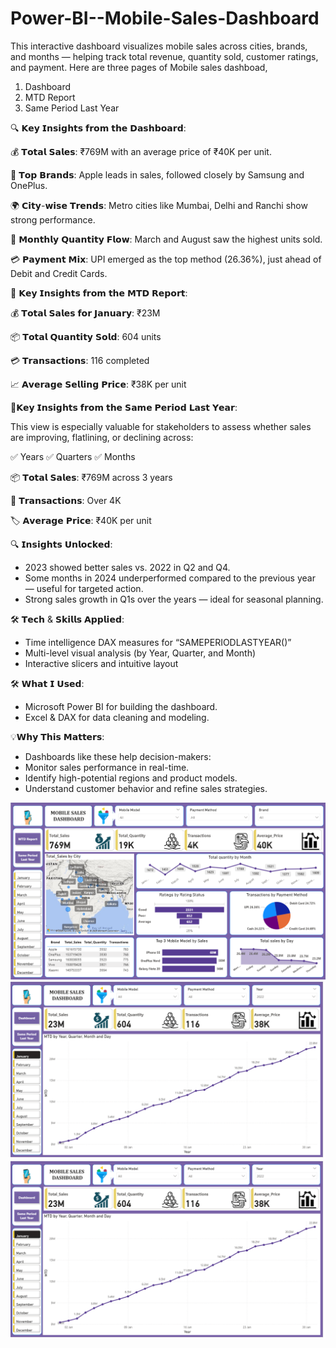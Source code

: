 # Power-BI--Mobile-Sales-Dashboard
This interactive dashboard visualizes mobile sales across cities, brands, and months — helping track total revenue, quantity sold, customer ratings, and payment. 
Here are three pages of Mobile sales dashboad,
1. Dashboard
2. MTD Report
3. Same Period Last Year
   
🔍 𝗞𝗲𝘆 𝗜𝗻𝘀𝗶𝗴𝗵𝘁𝘀 𝗳𝗿𝗼𝗺 𝘁𝗵𝗲 𝗗𝗮𝘀𝗵𝗯𝗼𝗮𝗿𝗱:

💰 𝗧𝗼𝘁𝗮𝗹 𝗦𝗮𝗹𝗲𝘀: ₹769M with an average price of ₹40K per unit.

📱 𝗧𝗼𝗽 𝗕𝗿𝗮𝗻𝗱𝘀: Apple leads in sales, followed closely by Samsung and OnePlus.

🌍 𝗖𝗶𝘁𝘆-𝘄𝗶𝘀𝗲 𝗧𝗿𝗲𝗻𝗱𝘀: Metro cities like Mumbai, Delhi and Ranchi show strong performance.

📆 𝗠𝗼𝗻𝘁𝗵𝗹𝘆 𝗤𝘂𝗮𝗻𝘁𝗶𝘁𝘆 𝗙𝗹𝗼𝘄: March and August saw the highest units sold.

💳 𝗣𝗮𝘆𝗺𝗲𝗻𝘁 𝗠𝗶𝘅: UPI emerged as the top method (26.36%), just ahead of Debit and Credit Cards.



🧠 𝗞𝗲𝘆 𝗜𝗻𝘀𝗶𝗴𝗵𝘁𝘀 𝗳𝗿𝗼𝗺 𝘁𝗵𝗲 𝗠𝗧𝗗 𝗥𝗲𝗽𝗼𝗿𝘁:

💰 𝗧𝗼𝘁𝗮𝗹 𝗦𝗮𝗹𝗲𝘀 𝗳𝗼𝗿 𝗝𝗮𝗻𝘂𝗮𝗿𝘆: ₹23M

📦 𝗧𝗼𝘁𝗮𝗹 𝗤𝘂𝗮𝗻𝘁𝗶𝘁𝘆 𝗦𝗼𝗹𝗱: 604 units

💳 𝗧𝗿𝗮𝗻𝘀𝗮𝗰𝘁𝗶𝗼𝗻𝘀: 116 completed

📈 𝗔𝘃𝗲𝗿𝗮𝗴𝗲 𝗦𝗲𝗹𝗹𝗶𝗻𝗴 𝗣𝗿𝗶𝗰𝗲: ₹38K per unit



🚀𝗞𝗲𝘆 𝗜𝗻𝘀𝗶𝗴𝗵𝘁𝘀 𝗳𝗿𝗼𝗺 𝘁𝗵𝗲 𝗦𝗮𝗺𝗲 𝗣𝗲𝗿𝗶𝗼𝗱 𝗟𝗮𝘀𝘁 𝗬𝗲𝗮𝗿:

This view is especially valuable for stakeholders to assess whether sales are improving, flatlining, or declining across:

 ✅ Years ✅ Quarters ✅ Months
 

📦 𝗧𝗼𝘁𝗮𝗹 𝗦𝗮𝗹𝗲𝘀: ₹769M across 3 years

🧾 𝗧𝗿𝗮𝗻𝘀𝗮𝗰𝘁𝗶𝗼𝗻𝘀: Over 4K

🏷️ 𝗔𝘃𝗲𝗿𝗮𝗴𝗲 𝗣𝗿𝗶𝗰𝗲: ₹40K per unit


🔍 𝗜𝗻𝘀𝗶𝗴𝗵𝘁𝘀 𝗨𝗻𝗹𝗼𝗰𝗸𝗲𝗱:

- 2023 showed better sales vs. 2022 in Q2 and Q4.
- Some months in 2024 underperformed compared to the previous year — useful for targeted action.
- Strong sales growth in Q1s over the years — ideal for seasonal planning.
  

🛠️ 𝗧𝗲𝗰𝗵 & 𝗦𝗸𝗶𝗹𝗹𝘀 𝗔𝗽𝗽𝗹𝗶𝗲𝗱:
- Time intelligence DAX measures for “SAMEPERIODLASTYEAR()”
- Multi-level visual analysis (by Year, Quarter, and Month)
- Interactive slicers and intuitive layout


🛠️ 𝗪𝗵𝗮𝘁 𝗜 𝗨𝘀𝗲𝗱:
- Microsoft Power BI for building the dashboard.
- Excel & DAX for data cleaning and modeling.
  

💡𝗪𝗵𝘆 𝗧𝗵𝗶𝘀 𝗠𝗮𝘁𝘁𝗲𝗿𝘀:
- Dashboards like these help decision-makers:
- Monitor sales performance in real-time.
- Identify high-potential regions and product models.
- Understand customer behavior and refine sales strategies.
  

![Dashboard Preview](https://github.com/Suchitra-15/Power-BI--Mobile-Sales-Dashboard/blob/main/Dashboard.png)
![Dashboard Preview](https://github.com/Suchitra-15/Power-BI--Mobile-Sales-Dashboard/blob/main/MTD%20Report.png)
![Dashboard Preview](https://github.com/Suchitra-15/Power-BI--Mobile-Sales-Dashboard/blob/main/MTD%20Report.png)
